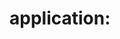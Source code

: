 # application:
[![<Ahmed>](https://circleci.com/<gh>/<Ahmed>/<application>.gh?style=shield)](<https://app.circleci.com/pipelines/github/Ahmedabdalaah/application>)

